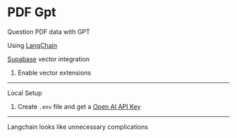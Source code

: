 # PDF Gpt

Question PDF data with GPT

Using [LangChain](https://github.com/hwchase17/langchainjs/tree/main)

[Supabase](https://js.langchain.com/docs/modules/indexes/vector_stores/integrations/supabase) vector integration

1. Enable vector extensions


---

Local Setup

1.  Create `.env` file and get a [Open AI API Key](https://openai.com/product)


---

Langchain looks like unnecessary complications